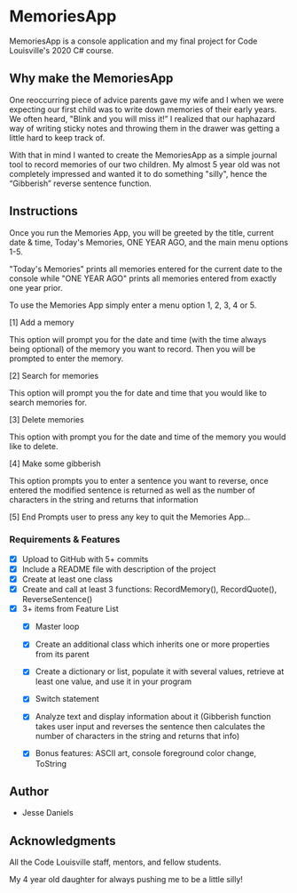 # MemoriesApp

MemoriesApp is a console application and my final project for Code Louisville's 2020 C# course.

## Why make the MemoriesApp

One reoccurring piece of advice parents gave my wife and I when we were expecting our first child was to write down memories of their early years. We often heard, "Blink and you will miss it!” I realized that our haphazard way of writing sticky notes and throwing them in the drawer was getting a little hard to keep track of.

With that in mind I wanted to create the MemoriesApp as a simple journal tool to record memories of our two children. My almost 5 year old was not completely impressed and wanted it to do something "silly", hence the “Gibberish” reverse sentence function.  

## Instructions

Once you run the Memories App, you will be greeted by the title, current date & time, Today's Memories, ONE YEAR AGO, and the main menu options 1-5.

"Today's Memories" prints all memories entered for the current date to the console while "ONE YEAR AGO" prints all memories entered from exactly one year prior. 

To use the Memories App simply enter a menu option 1, 2, 3, 4 or 5.

 [1] Add a memory
 
 This option will prompt you for the date and time (with the time always being optional) of the memory you want to record. Then you will be prompted to enter the memory.
 
 [2] Search for memories
 
 This option will prompt you the for date and time that you would like to search memories for.
 
 [3] Delete memories
 
 This option with prompt you for the date and time of the memory you would like to delete.

 [4] Make some gibberish
 
 This option prompts you to enter a sentence you want to reverse, once entered the modified sentence is returned as well as the number of characters in the string and returns that information
 
 [5] End 
 Prompts user to press any key to quit the Memories App...

### Requirements & Features

 - [x] Upload to GitHub with 5+ commits
 - [x] Include a README file with description of the project
 - [x] Create at least one class  
 - [x] Create and call at least 3 functions: RecordMemory(), RecordQuote(), ReverseSentence()
 - [x] 3+ items from Feature List
    - [x] Master loop
    - [x] Create an additional class which inherits one or more properties from its parent
    - [x] Create a dictionary or list, populate it with several values, retrieve at least one value, and use it in your program
    - [x] Switch statement
    - [x] Analyze text and display information about it (Gibberish function takes user input and reverses the sentence then calculates the number of characters in the string and returns that info)
    - [x] Bonus features: ASCII art, console foreground color change, ToString


## Author

* Jesse Daniels  

## Acknowledgments

All the Code Louisville staff, mentors, and fellow students.

My 4 year old daughter for always pushing me to be a little silly!
